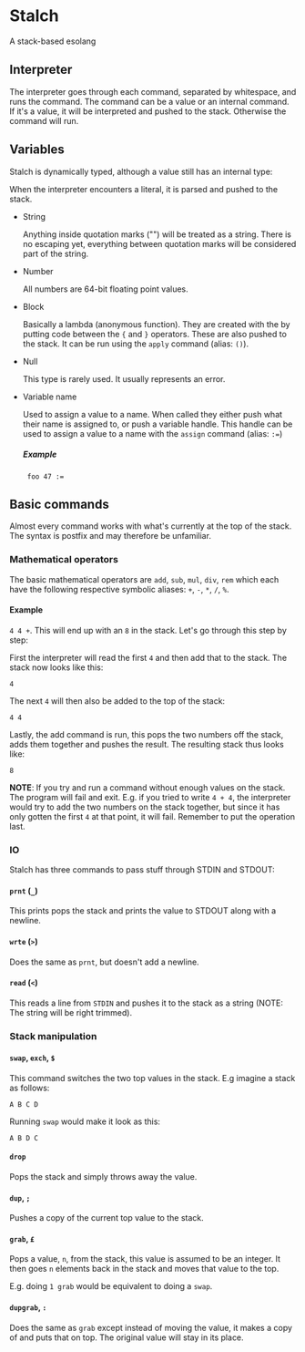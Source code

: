 # Stalch
A stack-based esolang

## Interpreter

The interpreter goes through each command, separated by whitespace, and runs the
command. The command can be a value or an internal command. If it's a value, it
will be interpreted and pushed to the stack. Otherwise the command will run.

## Variables

Stalch is dynamically typed, although a value still has an internal type:

When the interpreter encounters a literal, it is parsed and pushed to the stack.

 * String

    Anything inside quotation marks ("") will be treated as a string.
    There is no escaping yet, everything between quotation marks will
    be considered part of the string.
 * Number

    All numbers are 64-bit floating point values.
 * Block

    Basically a lambda (anonymous function). They are created with the by
    putting code between the `{` and `}` operators. These are also pushed to
    the stack. It can be run using the `apply` command (alias: `()`).
 * Null

    This type is rarely used. It usually represents an error.
 * Variable name

    Used to assign a value to a name. When called they either push what their
    name is assigned to, or push a variable handle. This handle can be used to
    assign a value to a name with the `assign` command (alias: `:=`)
    ##### Example
        foo 47 :=

## Basic commands

Almost every command works with what's currently at the top of the stack.
The syntax is postfix and may therefore be unfamiliar.

### Mathematical operators

The basic mathematical operators are `add`, `sub`, `mul`, `div`, `rem` which
each have the following respective symbolic aliases: `+`, `-`, `*`, `/`, `%`.

#### Example

`4 4 +`. This will end up with an `8` in the stack.
Let's go through this step by step:

First the interpreter will read the first `4` and then add that to the stack.
The stack now looks like this:

`4`

The next `4` will then also be added to the top of the stack:

`4 4`

Lastly, the add command is run, this pops the two numbers off the stack,
adds them together and pushes the result. The resulting stack thus looks like:

`8`

**NOTE**: If you try and run a command without enough values on the stack.
The program will fail and exit. E.g. if you tried to write `4 + 4`, the interpreter
would try to add the two numbers on the stack together, but since it has only
gotten the first `4` at that point, it will fail.
Remember to put the operation last.

### IO

Stalch has three commands to pass stuff through STDIN and STDOUT:

#### `prnt` (`_`)

This prints pops the stack and prints the value to STDOUT along with a newline.

#### `wrte` (`>`)

Does the same as `prnt`, but doesn't add a newline.

#### `read` (`<`)

This reads a line from `STDIN` and pushes it to the stack as a string
(NOTE: The string will be right trimmed).

### Stack manipulation

#### `swap`, `exch`, `$`

This command switches the two top values in the stack. E.g imagine a stack as follows:

`A B C D`

Running `swap` would make it look as this:

`A B D C`

#### `drop`

Pops the stack and simply throws away the value.

#### `dup`, `;`

Pushes a copy of the current top value to the stack.

#### `grab`, `£`

Pops a value, `n`, from the stack, this value is assumed to be an integer.
It then goes `n` elements back in the stack and moves that value to the top.

E.g. doing `1 grab` would be equivalent to doing a `swap`.

#### `dupgrab`, `:`

Does the same as `grab` except instead of moving the value, it makes a copy of
and puts that on top. The original value will stay in its place.
